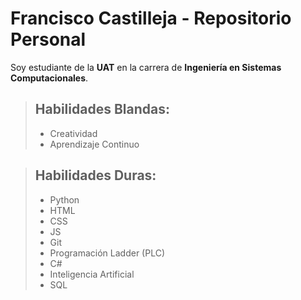 
# Francisco Castilleja - Repositorio Personal

Soy estudiante de la **UAT** en la carrera de **Ingeniería en Sistemas Computacionales**.

> ## Habilidades Blandas:
> - Creatividad
> - Aprendizaje Continuo

> ## Habilidades Duras:
> - Python
> - HTML
> - CSS
> - JS
> - Git
> - Programación Ladder (PLC)
> - C#
> - Inteligencia Artificial
> - SQL

<!--
**FranciscoCastilleja/FranciscoCastilleja** is a ✨ _special_ ✨ repository because its `README.md` (this file) appears on your GitHub profile.

Here are some ideas to get you started:

- 🔭 I’m currently working on ...
- 🌱 I’m currently learning ...
- 👯 I’m looking to collaborate on ...
- 🤔 I’m looking for help with ...
- 💬 Ask me about ...
- 📫 How to reach me: ...
- 😄 Pronouns: ...
- ⚡ Fun fact: ...
-->
